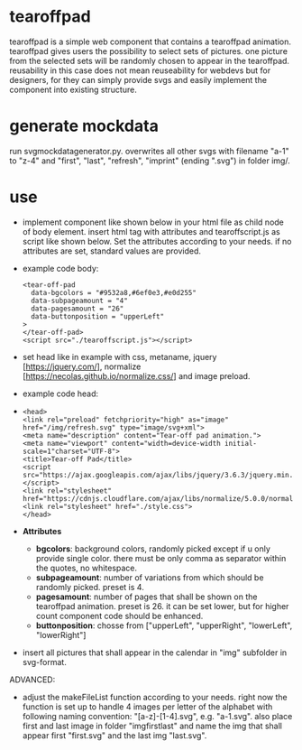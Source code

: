 # tearoffpad
tearoffpad is a simple web component that contains a tearoffpad animation. tearoffpad gives users the possibility to select sets of pictures. one picture from the selected sets will be randomly chosen to appear in the tearoffpad. reusability in this case does not mean reuseability for webdevs but for designers, for they can simply provide svgs and easily implement the component into existing structure.

# generate mockdata
run svgmockdatagenerator.py. overwrites all other svgs with filename "a-1" to "z-4" and "first", "last", "refresh", "imprint" (ending ".svg") in folder img/.

# use
* implement component like shown below in your html file as child node of body element. insert html tag with attributes and tearoffscript.js as script like shown below. Set the attributes according to your needs. if no attributes are set, standard values are provided.
* example code body:
    
      <tear-off-pad 
        data-bgcolors = "#9532a8,#6ef0e3,#e0d255"
        data-subpageamount = "4"
        data-pagesamount = "26"
        data-buttonposition = "upperLeft"
      >
      </tear-off-pad>
      <script src="./tearoffscript.js"></script>

* set head like in example with css, metaname, jquery [https://jquery.com/], normalize [https://necolas.github.io/normalize.css/] and image preload.
* example code head:
* 
      <head>
      <link rel="preload" fetchpriority="high" as="image" href="/img/refresh.svg" type="image/svg+xml">
      <meta name="description" content="Tear-off pad animation.">
      <meta name="viewport" content="width=device-width initial-scale=1"charset="UTF-8">
      <title>Tear-off Pad</title>
      <script src="https://ajax.googleapis.com/ajax/libs/jquery/3.6.3/jquery.min.js"></script>
      <link rel="stylesheet" href="https://cdnjs.cloudflare.com/ajax/libs/normalize/5.0.0/normalize.min.css"/>
      <link rel="stylesheet" href="./style.css">
      </head>

* **Attributes**
  * **bgcolors**: background colors, randomly picked except if u only provide single color. there must be only comma as separator within the quotes, no whitespace.
  * **subpageamount**: number of variations from which should be randomly picked. preset is 4.
  * **pagesamount**: number of pages that shall be shown on the tearoffpad animation. preset is 26. it can be set lower, but for higher count component code should be enhanced.
  * **buttonposition**: chosse from ["upperLeft", "upperRight", "lowerLeft", "lowerRight"]

* insert all pictures that shall appear in the calendar in "img" subfolder in svg-format.

ADVANCED:
* adjust the makeFileList function according to your needs. right now the function is set up to handle 4 images per letter of the alphabet with following naming convention: "[a-z]-[1-4].svg", e.g. "a-1.svg".
also place first and last image in folder "imgfirstlast" and name the img that shall appear first "first.svg" and the last img "last.svg".
